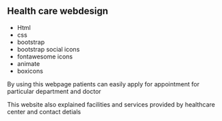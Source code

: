 Health care webdesign
-------------------------------

- Html
- css
- bootstrap
- bootstrap social icons
- fontawesome icons
- animate
- boxicons
 
 By using this webpage patients can easily apply for appointment for particular department and doctor

 This website also explained facilities and services provided by healthcare center and contact detials